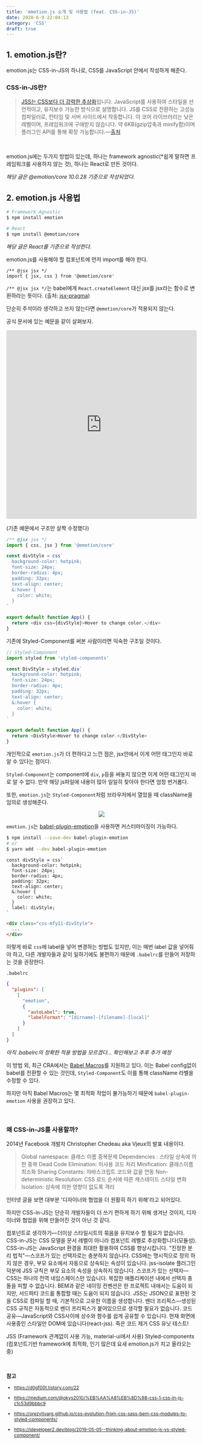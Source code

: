 ```yaml
---
title: 'emotion.js 소개 및 사용법 (feat. CSS-in-JS)'
date: 2020-6-9 22:04:13
category: 'CSS'
draft: true
---
```


## 1. emotion.js란?

emotion.js는 CSS-in-JS의 하나로, CSS를 JavaScript 안에서 작성하게 해준다.

### CSS-in-JS란?

> [JSS는 CSS보다 더 강력한 추상화](https://medium.com/@oleg008/jss-is-css-d7d41400b635)입니다. JavaScript를 사용하여 스타일을 선언적이고, 유지보수 가능한 방식으로 설명합니다. JS를 CSS로 전환하는 고성능 컴파일러로, 런타임 및 서버 사이드에서 작동합니다. 이 코어 라이브러리는 낮은 레벨이며, 프레임워크에 구애받지 않습니다. 약 6KB(gzip압축과 minify함)이며 플러그인 API를 통해 확장 가능합니다.—[출처](https://medium.com/@oleg008/jss-is-css-d7d41400b635)

<br>

emotion.js에는 두가지 방법이 있는데, 하나는 framework agnostic<span style="font-size: 14px;">(\*쉽게 말하면 프레임워크를 사용하지 않는 것)</span>, 하나는 React로 만든 것이다.

_해당 글은 @emotion/core 10.0.28 기준으로 작성되었다._

## 2. emotion.js 사용법

```sh
# Framework Agnostic
$ npm install emotion

# React
$ npm install @emotion/core
```

_해당 글은 React를 기준으로 작성한다._

emotion.js를 사용해야 할 컴포넌트에 먼저 import를 해야 한다.

```js{1}
/** @jsx jsx */
import { jsx, css } from '@emotion/core'
```

`/** @jsx jsx */`는 babel에게 `React.createElement` 대신 jsx를 jsx라는 함수로 변환하라는 뜻이다. <span style="font-size: 14px;">(출처: [jsx-pragma](https://emotion.sh/docs/css-prop#jsx-pragma))</span>

단순히 주석이라 생각하고 쓰지 않는다면 `@emotion/core`가 적용되지 않는다.

공식 문서에 있는 예문을 같이 살펴보자.

<iframe
     src="https://codesandbox.io/embed/emotionjs-intro-1ysvo?fontsize=14&hidenavigation=1&theme=dark"
     style="width:100%; height:500px; border:0; border-radius: 4px; overflow:hidden;"
     title="emotion.js intro"
     allow="accelerometer; ambient-light-sensor; camera; encrypted-media; geolocation; gyroscope; hid; microphone; midi; payment; usb; vr; xr-spatial-tracking"
     sandbox="allow-autoplay allow-forms allow-modals allow-popups allow-presentation allow-same-origin allow-scripts"
></iframe>

(기존 예문에서 구조만 살짝 수정했다)

```js
/** @jsx jsx */
import { css, jsx } from '@emotion/core'

const divStyle = css`
  background-color: hotpink;
  font-size: 24px;
  border-radius: 4px;
  padding: 32px;
  text-align: center;
  &:hover {
    color: white;
  }
`

export default function App() {
  return <div css={divStyle}>Hover to change color.</div>
}
```

기존에 Styled-Component를 써본 사람이라면 익숙한 구조일 것이다.

```js
// Styled-Component
import styled from 'styled-components'

const DivStyle = styled.div`
  background-color: hotpink;
  font-size: 24px;
  border-radius: 4px;
  padding: 32px;
  text-align: center;
  &:hover {
    color: white;
  }
`

export default function App() {
  return <DivStyle>Hover to change color.</DivStyle>
}
```

개인적으로 `emotion.js`가 더 편하다고 느낀 점은, jsx안에서 이게 어떤 태그인지 바로 알 수 있다는 점이다.

`Styled-Component`는 component에 `div`, `p`등을 써놓지 않으면 이게 어떤 태그인지 바로 알 수 없다. 만약 해당 js파일에 내용이 많아 일일히 찾아야 한다면 엄청 번거롭다.

또한, `emotion.js`는 `Styled-Component`처럼 브라우저에서 열었을 때 className을 임의로 생성해준다.

<p style="text-align: center;"><img src="./images/emotion/01.PNG" /></p>

`emotion.js`는 [babel-plugin-emotion](https://emotion.sh/docs/babel-plugin-emotion)을 사용하면 커스터마이징이 가능하다.

```sh
$ npm install --save-dev babel-plugin-emotion
# or
$ yarn add --dev babel-plugin-emotion
```

```js{10}
const divStyle = css`
  background-color: hotpink;
  font-size: 24px;
  border-radius: 4px;
  padding: 32px;
  text-align: center;
  &:hover {
    color: white;
  }
  label: divStyle;
`
```

```html
<div class="css-mfy11-divStyle">
  ...
</div>
```

이렇게 바로 `css`에 label을 넣어 변경하는 방법도 있지만, 이는 매번 label 값을 넣어줘야 하고, 다른 개발자들과 같이 일하기에도 불편하기 때문에 `.babelrc`를 만들어 저장하는 것을 권장한다.

`.babelrc`

```json
{
  "plugins": [
    [
      "emotion",
      {
        "autoLabel": true,
        "labelFormat": "[dirname]-[filename]-[local]"
      }
    ]
  ]
}
```

_아직 .babelrc의 정확한 적용 방법을 모르겠다... 확인해보고 추후 추가 예정_

이 방법 외, 최근 CRA에서는 [Babel Macros](https://emotion.sh/docs/babel-macros)를 지원하고 있다. 이는 Babel config없이 babel를 전환할 수 있는 것인데, `Styled-Component`도 이를 통해 className 라벨을 수정할 수 있다.

하지만 아직 Babel Macros는 몇 최적화 작업이 불가능하기 때문에 `babel-plugin-emotion` 사용을 권장하고 있다.

<br>

### 왜 CSS-in-JS를 사용할까?

2014년 Facebook 개발자 Christopher Chedeau aka Vjeux의 발표 내용이다.

> Global namespace: 클래스 이름 중복문제
> Dependencies : 스타일 상속에 의한 중복
> Dead Code Elimination: 미사용 코드 처리
> Minification: 클래스이름 최소화
> Sharing Constants: 자바스크립트 코드와 값을 연동
> Non-deterministic Resolution: CSS 로드 순서에 따른 캐스테이드 스타일 변화
> Isolation: 상속에 의한 영향이 없도록 격리

인터넷 글을 보면 대부분 '디자이너와 협업을 더 원활히 하기 위해'라고 되어있다.

하지만 CSS-in-JS는 단순히 개발자들이 더 쓰기 편하게 하기 위해 생겨난 것이지, 디자이너와 협업을 위해 만들어진 것이 아닌 것 같다.

컴포넌트로 생각하기— 더이상 스타일시트의 묶음을 유지보수 할 필요가 없습니다. CSS-in-JS는 CSS 모델을 문서 레벨이 아니라 컴포넌트 레벨로 추상화합니다(모듈성).
CSS-in-JS는 JavaScript 환경을 최대한 활용하여 CSS를 향상시킵니다.
"진정한 분리 법칙"—스코프가 있는 선택자로는 충분하지 않습니다. CSS에는 명시적으로 정의 하지 않은 경우, 부모 요소에서 자동으로 상속되는 속성이 있습니다. jss-isolate 플러그인 덕분에 JSS 규칙은 부모 요소의 속성을 상속하지 않습니다.
스코프가 있는 선택자—CSS는 하나의 전역 네임스페이스만 있습니다. 복잡한 애플리케이션 내에서 선택자 충돌을 피할 수 없습니다. BEM과 같은 네이밍 컨벤션은 한 프로젝트 내에서는 도움이 되지만, 서드파티 코드를 통합할 때는 도움이 되지 않습니다. JSS는 JSON으로 표현된 것을 CSS로 컴파일 할 때, 기본적으로 고유한 이름을 생성합니다.
벤더 프리픽스—생성된 CSS 규칙은 자동적으로 벤더 프리픽스가 붙어있으므로 생각할 필요가 없습니다.
코드 공유—JavaScript와 CSS사이에 상수와 함수를 쉽게 공유할 수 있습니다.
현재 화면에 사용중인 스타일만 DOM에 있습니다(react-jss).
죽은 코드 제거
CSS 유닛 테스트!

JSS (Framework 관계없이 사용 가능, material-ui에서 사용)
Styled-components (컴포넌트기반 framework에 최적화, 인기 많은데 요새 emotion.js가 치고 올라오는 중)

<br>

**참고**

<div style="font-size: 12px;">

- https://d0gf00t.tistory.com/22
- https://medium.com/@okys2010/%EB%AA%A8%EB%8D%98-css-1-css-in-js-c1c53d9bbbc9

- https://orezytivarg.github.io/css-evolution-from-css-sass-bem-css-modules-to-styled-components/

- https://ideveloper2.dev/blog/2019-05-05--thinking-about-emotion-js-vs-styled-component/

<div>
